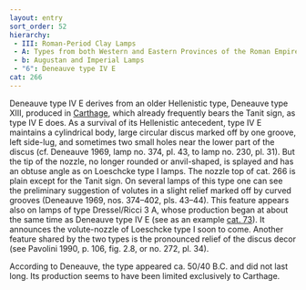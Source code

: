 ```yaml
---
layout: entry
sort_order: 52
hierarchy:
 - III: Roman-Period Clay Lamps
 - A: Types from both Western and Eastern Provinces of the Roman Empire
 - b: Augustan and Imperial Lamps
 - "6": Deneauve type IV E
cat: 266
---
```


Deneauve type IV E derives from an older Hellenistic type, Deneauve type XIII, produced in <a href='../../map/#loc_314921'>Carthage</a>, which already frequently bears the Tanit sign, as type IV E does. As a survival of its Hellenistic antecedent, type IV E maintains a cylindrical body, large circular discus marked off by one groove, left side-lug, and sometimes two small holes near the lower part of the discus (cf. Deneauve 1969, lamp no. 374, pl. 43, to lamp no. 230, pl. 31). But the tip of the nozzle, no longer rounded or anvil-shaped, is splayed and has an obtuse angle as on Loeschcke type I lamps. The nozzle top of cat. 266 is plain except for the Tanit sign. On several lamps of this type one can see the preliminary suggestion of volutes in a slight relief marked off by curved grooves (Deneauve 1969, nos. 374–402, pls. 43–44). This feature appears also on lamps of type Dressel/Ricci 3 A, whose production began at about the same time as Deneauve type IV E (see as an example [cat. 73](73)). It announces the volute-nozzle of Loeschcke type I soon to come. Another feature shared by the two types is the pronounced relief of the discus decor (see Pavolini 1990, p. 106, fig. 2.8, or no. 272, pl. 34).

According to Deneauve, the type appeared ca. 50/40 B.C. and did not last long. Its production seems to have been limited exclusively to Carthage.
